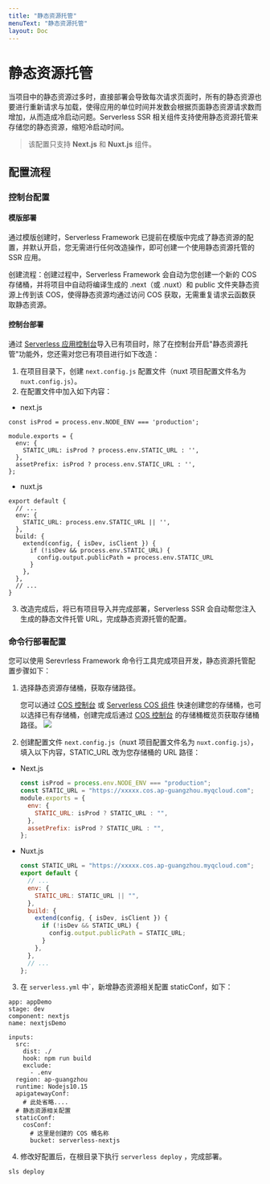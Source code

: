 ```yaml
---
title: "静态资源托管"
menuText: "静态资源托管"
layout: Doc
---
```


# 静态资源托管

当项目中的静态资源过多时，直接部署会导致每次请求页面时，所有的静态资源也要进行重新请求与加载，使得应用的单位时间并发数会根据页面静态资源请求数而增加，从而造成冷启动问题。Serverless SSR 相关组件支持使用静态资源托管来存储您的静态资源，缩短冷启动时间。

> 该配置只支持 **Next.js** 和 **Nuxt.js** 组件。

## 配置流程

### 控制台配置

#### 模版部署

通过模版创建时，Serverless Framework 已提前在模版中完成了静态资源的配置，并默认开启，您无需进行任何改造操作，即可创建一个使用静态资源托管的 SSR 应用。

创建流程：创建过程中，Serverless Framework 会自动为您创建一个新的 COS 存储桶，并将项目中自动将编译生成的 .next（或 .nuxt）和 public 文件夹静态资源上传到该 COS，使得静态资源均通过访问 COS 获取，无需重复请求云函数获取静态资源。

#### 控制台部署

通过 [Serverless 应用控制台](https://console.cloud.tencent.com/sls)导入已有项目时，除了在控制台开启"静态资源托管"功能外，您还需对您已有项目进行如下改造：

1. 在项目目录下，创建 `next.config.js` 配置文件（nuxt 项目配置文件名为 `nuxt.config.js`）。
2. 在配置文件中加入如下内容：

- next.js

```
const isProd = process.env.NODE_ENV === 'production';

module.exports = {
  env: {
    STATIC_URL: isProd ? process.env.STATIC_URL : '',
  },
  assetPrefix: isProd ? process.env.STATIC_URL : '',
};
```

- nuxt.js

```
export default {
  // ...
  env: {
    STATIC_URL: process.env.STATIC_URL || '',
  },
  build: {
    extend(config, { isDev, isClient }) {
      if (!isDev && process.env.STATIC_URL) {
        config.output.publicPath = process.env.STATIC_URL
      }
    },
  },
  // ...
}
```

3. 改造完成后，将已有项目导入并完成部署，Serverless SSR 会自动帮您注入生成的静态文件托管 URL，完成静态资源托管的配置。

### 命令行部署配置

您可以使用 Serevrless Framework 命令行工具完成项目开发，静态资源托管配置步骤如下：

1. 选择静态资源存储桶，获取存储路径。

   您可以通过 [COS 控制台](https://console.cloud.tencent.com/cos5/bucket) 或 [Serverless COS 组件](https://cloud.tencent.com/document/product/1154/39273) 快速创建您的存储桶，也可以选择已有存储桶，创建完成后通过 [COS 控制台](https://console.cloud.tencent.com/cos5/bucket) 的存储桶概览页获取存储桶路径。
   ![](https://main.qcloudimg.com/raw/6f5798566354065b00b306ad0b54acf7.png)

2. 创建配置文件 `next.config.js`（nuxt 项目配置文件名为 `nuxt.config.js`），填入以下内容，STATIC_URL 改为您存储桶的 URL 路径：

- Next.js

  ```js
  const isProd = process.env.NODE_ENV === "production";
  const STATIC_URL = "https://xxxxx.cos.ap-guangzhou.myqcloud.com";
  module.exports = {
    env: {
      STATIC_URL: isProd ? STATIC_URL : "",
    },
    assetPrefix: isProd ? STATIC_URL : "",
  };
  ```

- Nuxt.js

  ```js
  const STATIC_URL = "https://xxxxx.cos.ap-guangzhou.myqcloud.com";
  export default {
    // ...
    env: {
      STATIC_URL: STATIC_URL || "",
    },
    build: {
      extend(config, { isDev, isClient }) {
        if (!isDev && STATIC_URL) {
          config.output.publicPath = STATIC_URL;
        }
      },
    },
    // ...
  };
  ```

3. 在 `serverless.yml` 中`，新增静态资源相关配置 staticConf，如下：

```
app: appDemo
stage: dev
component: nextjs
name: nextjsDemo

inputs:
  src:
    dist: ./
    hook: npm run build
    exclude:
      - .env
  region: ap-guangzhou
  runtime: Nodejs10.15
  apigatewayConf:
    # 此处省略....
  # 静态资源相关配置
  staticConf:
    cosConf:
      # 这里是创建的 COS 桶名称
      bucket: serverless-nextjs
```

4. 修改好配置后，在根目录下执行 `serverless deploy` ，完成部署。

```
sls deploy
```
